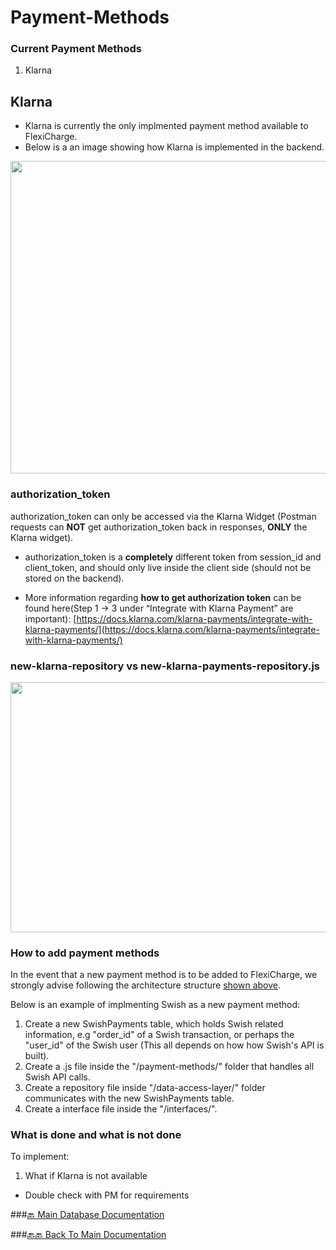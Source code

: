 
# Payment-Methods

  

### Current Payment Methods
1. Klarna

## Klarna
- Klarna is currently the only implmented payment method available to FlexiCharge.
- Below is a an image showing how Klarna is implemented in the backend.
	
<img src="https://i.ibb.co/c3PxCMW/image.png" height="500" width="800" >

### authorization_token
authorization_token can only be accessed via the Klarna Widget (Postman requests can **NOT** get authorization_token back in responses, **ONLY** the Klarna widget).

- authorization_token is a **completely** different token from session_id and client_token, and should only live inside the client side (should not be stored on the backend).

- More information regarding **how to get authorization token** can be found here(Step 1 -> 3 under “Integrate with Klarna Payment” are important): [https://docs.klarna.com/klarna-payments/integrate-with-klarna-payments/](https://docs.klarna.com/klarna-payments/integrate-with-klarna-payments/)

### new-klarna-repository vs new-klarna-payments-repository.js
<img name="architecture" src="https://i.ibb.co/tMKmPX8/image.png" height="400" width="600"> 

### How to add payment methods
In the event that a new payment method is to be added to FlexiCharge, we strongly advise following the architecture structure <a href="#architecture">shown above</a>.

Below is an example of implmenting Swish as a new payment method:
 1. Create a new SwishPayments table, which holds Swish related information, e.g "order_id" of a Swish transaction, or perhaps the "user_id" of the Swish user (This all depends on how how Swish's API is built). 
 2. Create a .js file inside the "/payment-methods/" folder that handles all Swish API calls.
 3. Create a repository file inside "/data-access-layer/" folder communicates with the new SwishPayments table.
 4. Create a interface file inside the "/interfaces/".

### What is done and what is not done

To implement:

1. What if Klarna is not available

- Double check with PM for requirements

  

###[🔙 Main Database Documentation](../README.md)

###[🔙🔙 Back To Main Documentation](../../../../README.md)